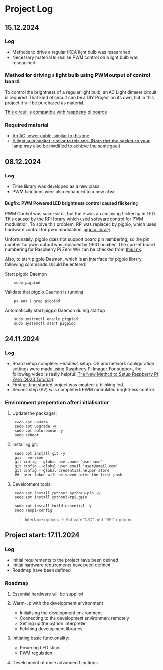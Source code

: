 # Project Log
## 15.12.2024
### Log
+ Methods to drive a regular IKEA light bulb was researched
+ Necessary material to realise PWM control on a light bulb was researched

### Method for driving a light bulb using PWM output of control board
To control the brightness of a regular light bulb, an AC Light dimmer circuit is required. That kind of circuit can be a DIY Project on its own, but in this project it will be purchased as material.

[This circuit is compatible with raspberry pi boards](https://www.amazon.de/RobotDYN-PWM-Programmierbarer-Lichtdimmer-110/dp/B07KDNMTSF "RobotDYN PWM Ac Programmierbarer Lichtdimmer")

### Required material
+ [An AC power cable, similar to this one](https://www.bauhaus.info/gurtwickler/wir-elektronik-anschlusskabel-8er-serie/p/29222289?utm_source=google&utm_medium=ssa&utm_id=17397527735_150014389570&cid=SSAGoo17397527735_150014389570&gad_source=1&gclid=CjwKCAiAmfq6BhAsEiwAX1jsZzUjwetNE-81AkUrYsTepOIlx-24dFoZCR0-ilMvJqERUiIIw3HjVhoCPXkQAvD_BwE "Anschlusskabel mit Stecker")
+ [A light bulb socket, similar to this one. (Note that the socket on your lamp may also be modified to achieve the same goal)](https://www.bauhaus.info/lampenfassungen/voltomat-lampenfassung-mit-glattmantel/p/12209139, "Voltomat Lampenfassung mit Glattmantel")

## 08.12.2024
### Log
+ Time library was developed as a new class.
+ PWM functions were also enhanced to a new class

####    Bugfix: PWM Powered LED brightness control caused flickering

PWM Control was successful, but there was an annoying flickering in LED. This caused by the RPi library which used software control for PWM modulation. To solve this problem, RPi was replaced by pigpio, which uses hardware control for pwm modulation. [pigpio library](https://abyz.me.uk/rpi/pigpio/python.html)

Unfortunately, pigpio does not support board pin numbering, so the pin number for pwm output was replaced by GPIO number. The current board numbering for Raspberry Pi Zero WH can be checked from [this link](https://pinout.xyz/pinout/pin12_gpio18/).

Also, to start pigpio Daemon, which is an interface for pigpio library, following commands should be entered:

Start pigpio Daemon

        sudo pigpiod
Validate that pigpio Daemon is running

        ps aux | grep pigpiod

Automatically start pigpio Daemon during startup

        sudo systemctl enable pigpiod
        sudo systemctl start pigpiod

## 24.11.2024
### Log
+ Board setup complete: Headless setup. OS and network configuration settings were made using Raspberry Pi Imager. For support, the following video is really helpful: [The New Method to Setup Raspberry Pi Zero (2023 Tutorial)](https://www.youtube.com/watch?v=yn59qX-Td3E&list=PLWmGmAzSVdakg7OxVuu71WXp99VclC1tY, "Headless setup").
+ First getting started project was created: a blinking led.
+ Second step (S2) was completed: PWM modulated brightness control.

### Environment preperation after initialisation
1. Update the packages:
        
        sudo apt update
        sudo apt upgrade -y
        sudo apt autoremove -y
        sudo reboot
2. Installing git:

        sudo apt install git -y
        git --version
        git config --global user.name "username"
        git config --global user.email "user@email.com"
        git config --global credential.helper store
        ##  user token will be saved after the first push
3. Development tools:

        sudo apt install python3 python3-pip -y
        sudo apt install python3-rpi.gpio

        sudo apt install build-essential -y
        sudo raspi-config
    >Interface options -> Activate "I2C" and "SPI" options

## Project start: 17.11.2024

### Log
+   Initial requirements to the project have been defined
+   Initial hardware requirements have been defined
+   Roadmap have been defined

### Roadmap

1. Essential hardware will be supplied
2. Warm-up with the development environment

    *   Initialising the development environment
    *   Connecting to the development environment remotely
    *   Setting up the python interpreter
    *   Fetching development libraries
  
3. Initiating basic functionality:
   
   * Powering LED strips
   * PWM regulation

4.  Development of more advanced functions


    




